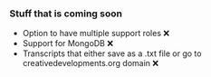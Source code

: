 ### Stuff that is coming soon

- Option to have multiple support roles :x:
- Support for MongoDB :x:
- Transcripts that either save as a .txt file or go to creativedevelopments.org domain :x:
